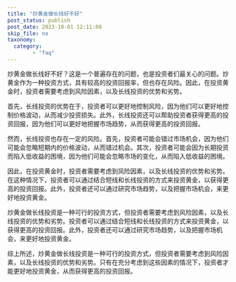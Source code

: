 ```yaml
---
title: "炒黄金做长线好不好"
post_status: publish
post_date: 2023-10-01 12:11:09
skip_file: no
taxonomy:
  category:
        - "faq"
---
```


炒黄金做长线好不好？这是一个普遍存在的问题，也是投资者们最关心的问题。炒黄金作为一种投资方式，具有较高的投资回报率，但也存在风险。因此，在投资黄金时，投资者需要考虑到风险因素，以及长线投资的优势和劣势。

首先，长线投资的优势在于，投资者可以更好地控制风险，因为他们可以更好地控制价格波动，从而减少投资损失。此外，长线投资还可以帮助投资者获得更高的投资回报，因为他们可以更好地把握市场趋势，从而获得更高的投资回报。

然而，长线投资也存在一定的风险。首先，投资者可能会错过市场机会，因为他们可能会忽略短期内的价格波动，从而错过机会。其次，投资者可能会因为长期投资而陷入低收益的困境，因为他们可能会忽略市场的变化，从而陷入低收益的困境。

因此，在投资黄金时，投资者需要考虑到风险因素，以及长线投资的优势和劣势。在这种情况下，投资者可以通过结合短线和长线投资的方式来投资黄金，以获得更高的投资回报。此外，投资者还可以通过研究市场趋势，以及把握市场机会，来更好地投资黄金。

炒黄金做长线投资是一种可行的投资方式，但投资者需要考虑到风险因素，以及长线投资的优势和劣势。投资者可以通过结合短线和长线投资的方式来投资黄金，以获得更高的投资回报。此外，投资者还可以通过研究市场趋势，以及把握市场机会，来更好地投资黄金。

综上所述，炒黄金做长线投资是一种可行的投资方式，但投资者需要考虑到风险因素，以及长线投资的优势和劣势。只有在充分考虑到这些因素的情况下，投资者才能更好地投资黄金，从而获得更高的投资回报。
